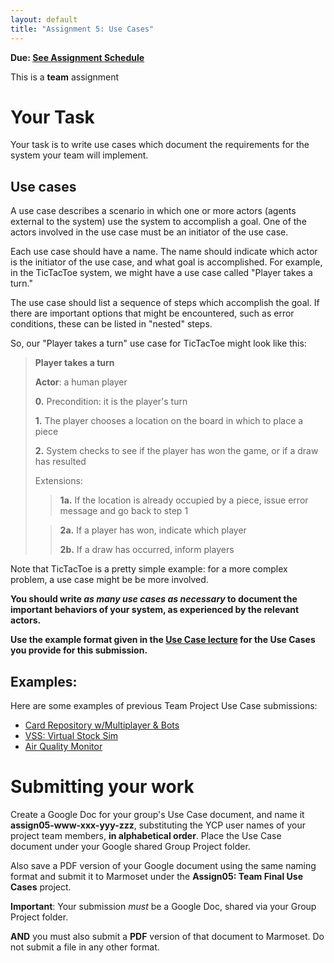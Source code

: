 ```yaml
---
layout: default
title: "Assignment 5: Use Cases"
---
```


**Due: [See Assignment Schedule](index.html)**

This is a **team** assignment

# Your Task

Your task is to write use cases which document the requirements for the system your team will implement.

## Use cases

A use case describes a scenario in which one or more actors (agents external to the system) use the system to accomplish a goal. One of the actors involved in the use case must be an initiator of the use case.

Each use case should have a name. The name should indicate which actor is the initiator of the use case, and what goal is accomplished. For example, in the TicTacToe system, we might have a use case called "Player takes a turn."

The use case should list a sequence of steps which accomplish the goal. If there are important options that might be encountered, such as error conditions, these can be listed in "nested" steps.

So, our "Player takes a turn" use case for TicTacToe might look like this:

> **Player takes a turn**
>
> **Actor**: a human player
>
> **0.** Precondition: it is the player's turn
>
> **1.** The player chooses a location on the board in which to place a piece
>
> **2.** System checks to see if the player has won the game, or if a draw has resulted
>
> Extensions:
>
> > **1a.** If the location is already occupied by a piece, issue error message and go back to step 1
>
> > **2a.** If a player has won, indicate which player
> >
> > **2b.** If a draw has occurred, inform players

Note that TicTacToe is a pretty simple example: for a more complex problem, a use case might be be more involved.

**You should write *as many use cases as necessary* to document the important behaviors of your system, as experienced by the relevant actors.**

**Use the example format given in the [Use Case lecture](../lectures/lecture08.html) for the Use Cases you provide for this submission.**

## Examples: 

Here are some examples of previous Team Project Use Case submissions:

- [Card Repository w/Multiplayer & Bots](examples-assign05/Sp22-assign05-bfleming2-iviveiros-mwilliams28-pwalter3.pdf)
- [VSS: Virtual Stock Sim](examples-assign05/Sp20-assign05-bkearney1-dpalmieri-ekennedy2.pdf)
- [Air Quality Monitor](examples-assign05/Sp20-assign05-dbieber-dmchugh-mtrost-tgerst.pdf)

# Submitting your work

Create a Google Doc for your group's Use Case document, and name it **assign05-www-xxx-yyy-zzz**, substituting the YCP user names of your project team members, **in alphabetical order**.  Place the Use Case document under your Google shared Group Project folder.

Also save a PDF version of your Google document using the same naming format and submit it to Marmoset under the **Assign05: Team Final Use Cases** project.

<div class="callout">
<b>Important</b>: Your submission <i>must</i> be a Google Doc, shared via your Group Project folder.

**AND** you must also submit a **PDF** version of that document to Marmoset.  Do not submit a file in any other format.
</div>
